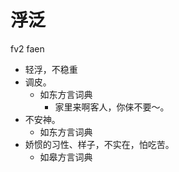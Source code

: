 # 浮泛
fv2 faen
+ 轻浮，不稳重
+ 调皮。
  * 如东方言词典
    - 家里来啊客人，你俫不要～。
+ 不安神。
  * 如东方言词典
+ 娇惯的习性、样子，不实在，怕吃苦。
  * 如皋方言词典
